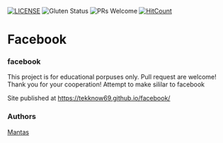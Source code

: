 [![LICENSE](https://img.shields.io/badge/license-MIT-blue.svg?style=flat-square)](https://github.com/tekknow69/LICENSE.md)
![Gluten Status](https://img.shields.io/badge/Gluten-Free-green.svg)
![PRs Welcome](https://img.shields.io/badge/PRs-welcome-brightgreen.svg)
[![HitCount](http://hits.dwyl.com/tekknow69/facebook.svg)](http://hits.dwyl.com/tekknow69/facebook)

# Facebook
### facebook

This project is for educational porpuses only. Pull request are welcome! Thank you for your cooperation!
Attempt to make sililar to facebook

Site published at https://tekknow69.github.io/facebook/

### Authors
[Mantas](https://github.com/Tekknow69)
